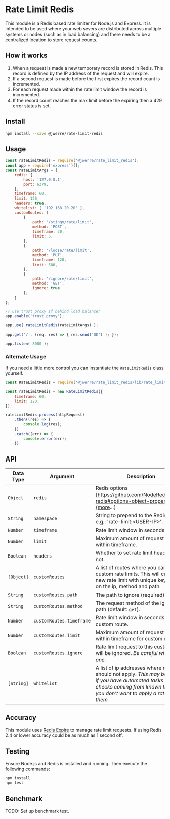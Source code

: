 # Rate Limit Redis

This module is a Redis based rate limiter for Node.js and Express. It is intended to be used where your web severs are distributed across multiple systems or nodes (such as in load balancing) and there needs to be a centralized location to store request counts.

## How it works

1. When a request is made a new temporary record is stored in Redis. This record is defined by the IP address of the request and will expire.
1. If a second request is made before the first expires the record count is incremented.
1. For each request made within the rate limit window the record is incremented.
1. If the record count reaches the max limit before the expiring then a 429 error status is set.

## Install

```bash
npm install --save @jwerre/rate-limit-redis
```

## Usage

```js
const rateLimitRedis = require('@jwerre/rate_limit_redis');
const app = require('express')();
const rateLimitArgs = {
	redis: {
		host: '127.0.0.1',
		port: 6379,
	},
	timeframe: 60,
	limit: 120,
	headers: true,
	whitelist: [ '192.168.20.20' ],
	customRoutes: [
		{
			path: '/stingy/rate/limit',
			method: 'POST',
			timeframe: 30,
			limit: 5,
		},
		{
			path: '/loose/rate/limit',
			method: 'PUT',
			timeframe: 120,
			limit: 500,
		},
		{
			path: '/ignore/rate/limit',
			method: 'GET',
			ignore: true
		},
	]
};

// use trust proxy if behind load balancer
app.enable('trust proxy');

app.use( rateLimitRedis(rateLimitArgs) );

app.get('/', (req, res) => { res.send('OK') ); });

app.listen( 8080 );

```

### Alternate Usage
If you need a little more control you can instantiate the `RateLimitRedis` class yourself.

```js
const RateLimitRedis = require('@jwerre/rate_limit_redis/lib/rate_limit_redis');

const rateLimitRedis = new RateLimitRedis({
	timeframe: 60,
	limit: 120,
});

rateLimitRedis.process(httpRequest)
	.then((res) => {
		console.log(res);
	})
	.catch((err) => {
		console.error(err);
	})

```

## API
| Data Type	| Argument	| Description	|
| --		| --		| --			|
| `Object`		| `redis`	| Redis options [https://github.com/NodeRedis/node-redis#options-object-properties](more...) |
| `String`		| `namespace`	| String to prepend to the Redis key e.g.: 'rate-limit:\<USER-IP\>'. |
| `Number`		| `timeframe`	| Rate limit window in seconds. |
| `Number`		| `limit`	| Maximum amount of request allowed within timeframe. |
| `Boolean`		| `headers`	| Whether to set rate limit headers or not. |
| `[Object]`	| `customRoutes`	| A list of routes where you can set custom rate limits. This will create a new rate limit with unique key based on the ip, method and path. |
| `String`		| `customRoutes.path`	| The path to ignore (required). |
| `String`		| `customRoutes.method`	| The request method of the ignored path (default: `get`). |
| `Number`		| `customRoutes.timeframe`	| Rate limit window in seconds for custom route. |
| `Number`		| `customRoutes.limit`	| Maximum amount of request allowed within timeframe for custom route. |
| `Boolean`		| `customRoutes.ignore`	| Rate limit request to this custom route will be ignored. *Be careful with this one.* |
| `[String]`	| `whitelist`	| A list of ip addresses where rate limit should not apply. *This may be useful if you have automated tasks or health checks coming from known IPs and you don't want to apply a rate limit them.* |


## Accuracy

This module uses [Redis Expire](https://redis.io/commands/expire) to manage rate limit requests. If using Redis 2.4 or lower accuracy could be as much as 1 second off. 

## Testing

Ensure Node.js and Redis is installed and running. Then execute the following commands:

```bash
npm install
npm test
```

## Benchmark

TODO: Set up benchmark test.
